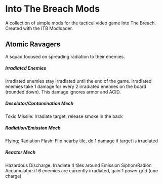 # __Into The Breach Mods__
A collection of simple mods for the tactical video game Into The Breach. Created with the ITB Modloader.

## __Atomic Ravagers__
A squad focused on spreading radiation to their enemies.

##### Irradiated Enemies
Irradiated enemies stay irradiated until the end of the game. Irradiated enemies take 1 damage for every 2 irradiated enemies on the board (rounded down). This damage ignores armor and ACID.

##### Desolator/Contamination Mech
Toxic Missile: Irradiate target, release smoke in the back

##### Radiation/Emission Mech
Flying; Radiation Flash: Flip nearby tile, do 1 damage if target is irradiated

##### Reactor Mech
Hazardous Discharge: Irradiate 4 tiles around
Emission Siphon/Radion Accumulator: if 6 enemies are currently irradiated, gain 1 power grid (one charge)